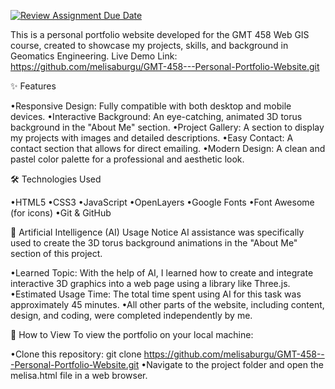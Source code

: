 [![Review Assignment Due Date](https://classroom.github.com/assets/deadline-readme-button-22041afd0340ce965d47ae6ef1cefeee28c7c493a6346c4f15d667ab976d596c.svg)](https://classroom.github.com/a/7C3xAGjq)



This is a personal portfolio website developed for the GMT 458 Web GIS course, created to showcase my projects, skills, and background in Geomatics Engineering. Live Demo Link: https://github.com/melisaburgu/GMT-458---Personal-Portfolio-Website.git


✨ Features

•Responsive Design: Fully compatible with both desktop and mobile devices.
•Interactive Background: An eye-catching, animated 3D torus background in the "About Me" section.
•Project Gallery: A section to display my projects with images and detailed descriptions.
•Easy Contact: A contact section that allows for direct emailing.
•Modern Design: A clean and pastel color palette for a professional and aesthetic look.


🛠️ Technologies Used

•HTML5
•CSS3
•JavaScript
•OpenLayers
•Google Fonts
•Font Awesome (for icons)
•Git & GitHub


🤖 Artificial Intelligence (AI) Usage Notice AI assistance was specifically used to create the 3D torus background animations in the "About Me" section of this project.

•Learned Topic: With the help of AI, I learned how to create and integrate interactive 3D graphics into a web page using a library like Three.js.
•Estimated Usage Time: The total time spent using AI for this task was approximately 45 minutes.
•All other parts of the website, including content, design, and coding, were completed independently by me.


🚀 How to View To view the portfolio on your local machine:

•Clone this repository: git clone https://github.com/melisaburgu/GMT-458---Personal-Portfolio-Website.git
•Navigate to the project folder and open the melisa.html file in a web browser.
